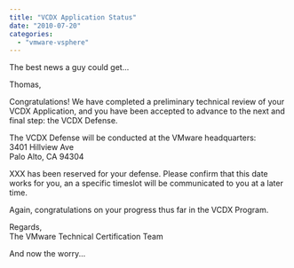 ```yaml
---
title: "VCDX Application Status"
date: "2010-07-20"
categories: 
  - "vmware-vsphere"
---
```


The best news a guy could get...  
  
Thomas,  
  
Congratulations! We have completed a preliminary technical review of your VCDX Application, and you have been accepted to advance to the next and final step: the VCDX Defense.  
  
The VCDX Defense will be conducted at the VMware headquarters:  
3401 Hillview Ave  
Palo Alto, CA 94304  
  
XXX has been reserved for your defense. Please confirm that this date works for you, an a specific timeslot will be communicated to you at a later time.  
  
Again, congratulations on your progress thus far in the VCDX Program.  
  
Regards,  
The VMware Technical Certification Team  
  
And now the worry...
